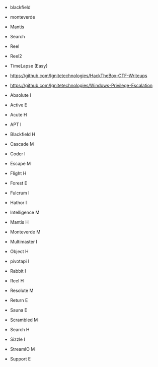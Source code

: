 - blackfield
- monteverde
- Mantis
- Search
- Reel
- Reel2
- TimeLapse (Easy)
- https://github.com/Ignitetechnologies/HackTheBox-CTF-Writeups
- https://github.com/Ignitetechnologies/Windows-Privilege-Escalation

- Absolute I
- Active E
- Acute H
- APT I
- Blackfield H
- Cascade M
- Coder I
- Escape M
- Flight H
- Forest E
- Fulcrum I
- Hathor I
- Intelligence M
- Mantis H
- Monteverde M
- Multimaster I
- Object H
- pivotapi I
- Rabbit I
- Reel H
- Resolute M
- Return E
- Sauna E
- Scrambled M
- Search H
- Sizzle I
- StreamIO M
- Support E
